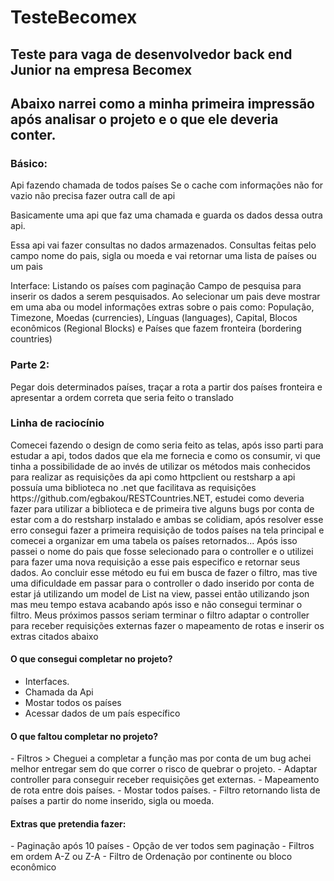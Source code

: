 # TesteBecomex
<h2>Teste para vaga de desenvolvedor back end Junior na empresa Becomex</h2>

<h2>Abaixo narrei como a minha primeira impressão após analisar o projeto e o que ele deveria conter.</h2>

<h3>Básico:</h3>
Api fazendo chamada de todos países
Se o cache com informações não for vazio não precisa fazer outra call de api 

Basicamente uma api que faz uma chamada e guarda os dados dessa outra api.

Essa api vai fazer consultas no dados armazenados.
	Consultas feitas pelo campo nome do pais, sigla ou moeda e vai retornar uma lista de países ou um pais 

Interface:
	Listando os países com paginação
	Campo de pesquisa para inserir os dados a serem pesquisados.
	Ao selecionar um pais deve mostrar em uma aba ou model informações extras sobre o pais como: População, Timezone, 
		Moedas (currencies), Línguas (languages), Capital, Blocos 
		econômicos (Regional Blocks) e Países que fazem fronteira (bordering countries)
    
<h3>Parte 2:</h3>
	Pegar dois determinados países, traçar a rota a partir dos países fronteira e apresentar a ordem correta que seria feito o translado 

<h3>Linha de raciocínio</h3>
Comecei fazendo o design de como seria feito as telas, após isso parti para estudar a api, todos dados que ela me fornecia e como os consumir,
vi que tinha a possibilidade de ao invés de utilizar os métodos mais conhecidos para realizar as requisições da api como httpclient ou restsharp a api possuía uma biblioteca no .net que facilitava as requisições https://github.com/egbakou/RESTCountries.NET, estudei como deveria fazer para utilizar a biblioteca e de primeira tive alguns bugs por conta de estar com a do restsharp instalado e ambas se colidiam, após resolver esse erro consegui fazer a primeira requisição de todos países na tela principal e comecei a organizar em uma tabela os países retornados... Após isso passei o nome do pais que fosse selecionado para o controller e o utilizei para fazer uma nova requisição a esse pais especifico e retornar seus dados. Ao concluir esse método eu fui em busca de fazer o filtro, mas tive uma dificuldade em passar para o controller o dado inserido por conta de estar já utilizando um model de List na view, passei então utilizando json mas meu tempo estava acabando após isso e não consegui terminar o filtro. Meus próximos passos seriam terminar o filtro adaptar o controller para receber requisições externas fazer o mapeamento de rotas e inserir os extras citados abaixo






<h4>O que consegui completar no projeto?</h4>


- Interfaces.
- Chamada da Api
- Mostar todos os países
- Acessar dados de um país específico


<h4>O que faltou completar no projeto?</h4>
- Filtros > Cheguei a completar a função mas por conta de um bug achei melhor entregar sem do que correr o risco de quebrar o projeto.
- Adaptar controller para conseguir receber requisições get externas.
- Mapeamento de rota entre dois países.
- Mostar todos países.
- Filtro retornando lista de países a partir do nome inserido, sigla ou moeda.

<h4>Extras que pretendia fazer:</h4>
- Paginação após 10 países
- Opção de ver todos sem paginação
- Filtros em ordem A-Z ou Z-A
- Filtro de Ordenação por continente ou bloco econômico
